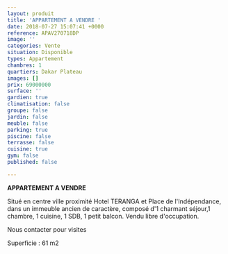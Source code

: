 ```yaml
---
layout: produit
title: 'APPARTEMENT A VENDRE '
date: 2018-07-27 15:07:41 +0000
reference: APAV270718DP
image: ''
categories: Vente
situation: Disponible
types: Appartement
chambres: 1
quartiers: Dakar Plateau
images: []
prix: 69000000
surface: ''
gardien: true
climatisation: false
groupe: false
jardin: false
meuble: false
parking: true
piscine: false
terrasse: false
cuisine: true
gym: false
published: false

---
```

**APPARTEMENT A VENDRE** 

Situé en centre ville proximité Hotel TERANGA et Place de l'Indépendance, dans un immeuble ancien de caractère, composé d'1 charmant séjour,1 chambre, 1 cuisine, 1 SDB, 1 petit balcon. Vendu libre d'occupation.

Nous contacter pour visites

Superficie : 61 m2